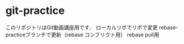 # git-practice
このリポジトリはGit動画講座用です．
ローカルリポでリポで変更
rebase-practiceブランチで更新（rebase コンフリクト用）
rebase pull用
